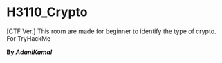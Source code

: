 # H3110_Crypto
[CTF Ver.] This room are made for beginner to identify the type of crypto. For TryHackMe

**By _AdaniKamal_**
